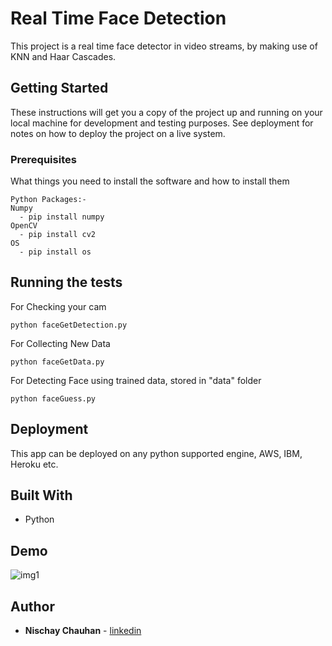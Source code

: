 # Real Time Face Detection
This project is a real time face detector in video streams, by making use of KNN and Haar Cascades.


## Getting Started

These instructions will get you a copy of the project up and running on your local machine for development and testing purposes. See deployment for notes on how to deploy the project on a live system.

### Prerequisites

What things you need to install the software and how to install them

```
Python Packages:-
Numpy
  - pip install numpy
OpenCV
  - pip install cv2
OS
  - pip install os
```

## Running the tests

For Checking your cam 
```
python faceGetDetection.py
```

For Collecting New Data
```
python faceGetData.py
```

For Detecting Face using trained data, stored in "data" folder
```
python faceGuess.py
```


## Deployment

This app can be deployed on any python supported engine, AWS, IBM, Heroku etc. 

## Built With

* Python

## Demo
![img1](https://github.com/NischayChauhan/Self-Driving-Car/blob/master/DEMO/Demo.gif)

## Author
* **Nischay Chauhan** - [linkedin](https://www.linkedin.com/in/nischaychauhan/)
